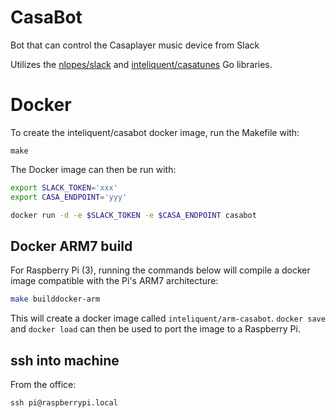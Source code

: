 # CasaBot
Bot that can control the Casaplayer music device from Slack

Utilizes the [nlopes/slack](https://github.com/nlopes/slack) and [inteliquent/casatunes](https://github.com/inteliquent/casatunes) Go libraries.
# Docker
To create the inteliquent/casabot docker image, run the Makefile with:
```
make
```
The Docker image can then be run with:
```bash
export SLACK_TOKEN='xxx'
export CASA_ENDPOINT='yyy'

docker run -d -e $SLACK_TOKEN -e $CASA_ENDPOINT casabot
```

## Docker ARM7 build
For Raspberry Pi (3), running the commands below will compile a docker image compatible with the Pi's ARM7 architecture:
```bash
make builddocker-arm
```
This will create a docker image called `inteliquent/arm-casabot`. `docker save` and `docker load` can then be used to port the image to a Raspberry Pi.

## ssh into machine
From the office:
```
ssh pi@raspberrypi.local
```
